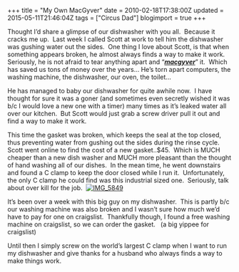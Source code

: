 +++
title = "My Own MacGyver"
date = 2010-02-18T17:38:00Z
updated = 2015-05-11T21:46:04Z
tags = ["Circus Dad"]
blogimport = true 
+++

  

Thought I’d share a glimpse of our dishwasher with you all.&#160; Because it cracks me up.&#160; Last week I called Scott at work to tell him the dishwasher was gushing water out the sides.&#160; One thing I love about Scott, is that when something appears broken, he almost always finds a way to make it work.&#160; Seriously, he is not afraid to tear anything apart and “[**_macgyver_**](http://www.google.com/search?hl=en&amp;rlz=1C1CHMG_enUS291US303&amp;ei=DfB9S8__IomWtgfCz5WfBQ&amp;sa=X&amp;oi=spell&amp;resnum=0&amp;ct=result&amp;cd=1&amp;ved=0CBMQBSgA&amp;q=macgyver&amp;spell=1)” it.&#160; Which has saved us tons of money over the years… He’s torn apart computers, the washing machine, the dishwasher, our oven, the toilet… 

He has managed to baby our dishwasher for quite awhile now.&#160; I have thought for sure it was a goner (and sometimes even secretly wished it was b/c I would love a new one with a timer) many times as it’s leaked water all over our kitchen.&#160; But Scott would just grab a screw driver pull it out and find a way to make it work.&#160; 

This time the gasket was broken, which keeps the seal at the top closed, thus preventing water from gushing out the sides during the rinse cycle.&#160; Scott went online to find the cost of a new gasket..$45.&#160; Which is MUCH cheaper than a new dish washer and MUCH more pleasant than the thought of hand washing all of our dishes.&#160; In the mean time, he went downstairs and found a C clamp to keep the door closed while I run it.&#160; Unfortunately, the only C clamp he could find was this industrial sized one.&#160; Seriously, talk about over kill for the job.&#160; [![IMG_5849](https://latc.s3.amazonaws.com/wp-content/uploads/2010/02/IMG_5849.jpg "IMG_5849")](https://latc.s3.amazonaws.com/wp-content/uploads/2010/02/IMG_5849.jpg)

It’s been over a week with this big guy on my dishwasher.&#160; This is partly b/c our washing machine was also broken and I wasn’t sure how much we’d have to pay for one on craigslist.&#160; Thankfully though, I found a free washing machine on craigslist, so we can order the gasket.&#160;&#160; (a big yippee for craigslist)&#160; 

Until then I simply screw on the world’s largest C clamp when I want to run my dishwasher and give thanks for a husband who always finds a way to make things work.
